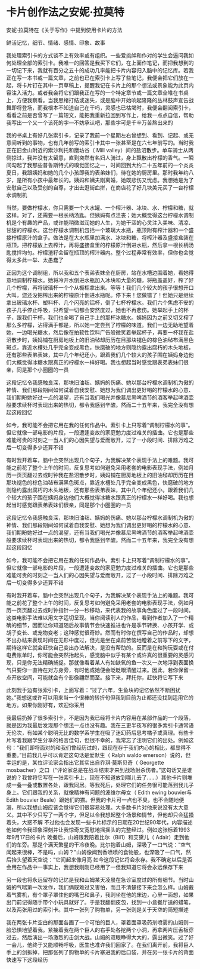# 卡片创作法之安妮·拉莫特

安妮·拉莫特在《关于写作》中提到使用卡片的方法

鲜活记忆，细节、情绪、感情、印象、故事

我处理索引卡的方式谈不上有效率或有组织。一些爱挑衅和作对的学生会逼问我如何处理全部的索引卡。我唯一的回答是我买下它们，在上面作笔记，而把我想到的一切记下来，我就有百分之五十的成功几率能把卡片内容归入脑中的记忆库。若我正在写一本书或一篇文章，之前也已在索引卡上写了些笔记，我便会把它们放在一起，将卡片钉在其中一页草稿上，提醒我记在卡片上的那个想法或景象能为此页内容注入活力。或者我会将它们跟我正在写的一个特定章节或一篇文章全堆在书桌上，方便我察看。当我思绪打结或迷失，或是脑中开始响起隆隆的丛林鼓声宣告战舞即将登场，而我根本不知道自己在干吗，灵感也已枯竭时，我便会翻阅索引卡，看看之前是否曾写了一篇短文，能把我重新拉回到写作上，给我一点点自信，帮助我写出一个又一个该死的字—不妨承认吧，那些字可是千辛万苦熬出来的

我的书桌上有好几张索引卡，记录了我前一个星期左右曾想到、看到、记起、或无意间听到的事物，也有几年前写的索引卡其中一张甚至是在六七年前写的。当时我正在旧金山附近的索沙利托和磨坊谷（ Mill valley）间的盐沼散步。单车骑士从两侧掠过，我并没有太留意，直到突然有名妇人骑过，身上飘散出柠檬的香气。一瞬间勾起了我那些普鲁斯特式的嗅觉回忆之一，时间回到大约二十五年前的一个炎炎夏日，我跟姨妈和她的几个小孩即我的表弟妹们，待在她的厨房里。那时我年约八岁，是所有小孩中最年长的。姨妈和姨夫刚离婚，她既悲伤又忧虑。我想她是为了安慰自己以及受创的自尊，才出去逛街血拼，在商店花了好几块美元买了一台柠檬水调制机

当然，要做柠檬水，你只需要一个大水罐、一个榨汁器、冰块、水、柠檬和糖，就这样。对了，还需要一根长柄汤匙。但姨妈有点沮丧；她大概觉得这台柠檬水调制机是个有趣的产品，或许能稍微滋润她的人生，为她干涸的心灵注入美味、清凉、甘甜的柠檬水。这台柠檬水调制机包括一个玻璃大水瓶，瓶顶附有榨汁器和一个盛接柠檬原汁的盒子。做法是在大水瓶里加满水、冰块和糖，将榨汁器及盛接盒装在瓶顶，把柠檬放上去榨汁，再将盛接盒里的柠檬原汁倒进水瓶，然后拿一根长柄汤匙搅拌均匀。柠檬渣籽会留在瓶顶的榨汁器内。整个过程非常有效率，但你也会觉得太多此一举、太愚蠢了

正因为这个调制组，所以我和五个表弟表妹全在厨房，站在水槽边围着她，看她得意地调制柠檬水。她将冷开水倒进水瓶加入冰块和大量的糖，将瓶盖盖好，榨了好几个柠檬，再将玻璃杯一个个从橱柜拿出来。等等！我们几个较大的孩子很想开口大叫，您还没把榨出来的柠檬原汁倒进水瓶呢。停下来！您做错了！但她只是继续拿出玻璃水杯、塑料杯、几个闪亮的铝杯，倒了七杯柠檬水。我们六个焦虑不安的孩子几乎停止呼吸，只希望一切都会安然度过，她也不再悲伤。她举起手上的杯子，跟我们干杯，我们也全喝了自己手上的那杯冰糖水。姨妈因为之前又切又榨了那么多柠檬，沾得满手都是，所以她一定尝到了柠檬的味道。我们一边无助地望着她，一边喝光糖水，然后像在拍软性饮料广告般微笑着举起杯子，再要一杯我在盐沼散步时，姨妈铺在厨房地板上的旧油毡却历历在目那块褪色的棕色油毡布满黑色斑点，靠近水槽处几乎完全变成黑色，快磨破的地方则隐约露出腐朽的木头地板，还有那些表弟表妹，其中几个年纪还小，跟着我们几个较大的孩子围在姨妈身边他们大概觉得冰糖水跟真正的柠檬水一样好喝。我也想起当时感觉跟表弟表妹们很亲，同是那个小圈圈的一员

这段记忆令我感触良深，那块旧油毡、姨妈的伤痛、她以那台柠檬水调制机为傲的神情、我们那段期间如何试着自我安慰、她想为我们调出更好喝的柠檬水的心意、我们期盼她好过一点的渴望，还有当我们喝光并像慕尼黑啤酒节的酒客举起啤酒壶般要求续杯时表现出来的热切，都令我感到辛酸。然而二十五年来，我完全没有想起这段回忆

如今，我可能不会把它用在我的任何作品中。索引卡上只写着“调制柠檬水的事”。但它就像一部电影的片段，一段遭逢变故的家庭勉力度过难关的插曲。它也是那些难能可贵的时刻之一当人们的心因失望与爱而敞开，过了一小段时间、排除万难之后一切变得多少还算不错

有时我开着车，脑中会突然出现几个句子，为我解决某个表现手法上的难题。我可能之前花了整个上午的时间，反复思考如何避免采用老套的电影表现手法，例如月历一页页翻过去或时钟我在盐沼散步时，姨妈铺在厨房地板上的旧油毡却历历在目那块褪色的棕色油毡布满黑色斑点，靠近水槽处几乎完全变成黑色，快磨破的地方则隐约露出腐朽的木头地板，还有那些表弟表妹，其中几个年纪还小，跟着我们几个较大的孩子围在姨妈身边他们大概觉得冰糖水跟真正的柠檬水一样好喝。我也想起当时感觉跟表弟表妹们很亲，同是那个小圈圈的一员

这段记忆令我感触良深，那块旧油毡、姨妈的伤痛、她以那台柠檬水调制机为傲的神情、我们那段期间如何试着自我安慰、她想为我们调出更好喝的柠檬水的心意、我们期盼她好过一点的渴望，还有当我们喝光并像慕尼黑啤酒节的酒客举起啤酒壶般要求续杯时表现出来的热切，都令我感到辛酸。然而二十五年来，我完全没有想起这段回忆

如今，我可能不会把它用在我的任何作品中。索引卡上只写着“调制柠檬水的事”。但它就像一部电影的片段，一段遭逢变故的家庭勉力度过难关的插曲。它也是那些难能可贵的时刻之一当人们的心因失望与爱而敞开，过了一小段时间、排除万难之后一切变得多少还算不错

有时我开着车，脑中会突然出现几个句子，为我解决某个表现手法上的难题。我可能之前花了整个上午的时间，反复思考如何避免采用老套的电影表现手法，例如月历一页页翻过去或时钟指针一分一秒移动，来代表我的故事角色度过了一段时间。这类电影手法难以用文字适切呈现。当你阅读别人的作品，看到作者加入了一个精确的细节，因而让你知道随后故事情节会快速推进也许是季节转换、小孩开学、或胡子变长、或宠物变老；这种感觉很奇妙。然而有时你在撰写自己的作品时，却想不出办祛来表现时间在无形中度过，但光是坐在桌前苦恼地瞪着之前写下的文字，期待这样它就会赶快自己变出办法解决，是没有帮助的。反而是在和狗玩耍或在付电费账单时，你可能会突然抬起头，感觉脑中似乎有某个或许真的很重要的灵感闪现，只是你无法精确捕捉。那就像看着某人有如缺氧的鱼一次又一次地浮到表面换气只要你一直待在对方身旁，有时他或她便会眨眨眼清醒过来。因此，若你保留一点开放空间，可能就会有个影像翩然而至。接下来，拜托你，赶快将它写下来

此刻我手边有张索引卡，上面写着：“过了六年，生鱼块的记忆依然不断困扰她。”我想这或许可以用来当一个很棒的转折句但我到目前为止都还没找到适用它的地方。如果你刚好有，欢迎你采用

我最后扔掉了很多索引卡，不是因为我已经将卡片内容用在某部作品的一个段落，就是因为我最后发现那个想法一点也没有趣。我在三更半夜写的很多索引卡通常语无伦次，有如某个聪明无比的数学系学生在吸了迷幻药后思考橘子或真理。有些卡片写着我跟学生分享的格言佳句，但很不幸的，我常忘了注明它们的出处。例如这句：“我们即将面对的和我们曾经历过的，跟现在存于我们内心的相比，都显得不重要。”目前我几乎可以肯定这句话是爱默生（ Ralph waldo emerson）说的，但幸运的是，某位评论家会指出它其实出自乔琪·莫斯贝奇（ Georgette mosbacher）之口（“评论家总是在战斗结束才来到战场射杀伤者。”这句话又是谁说的？我曾将它写在一张索引卡上，现在不知道放到哪儿去了……）其他卡片则堆成一叠一叠或散置各处，跟我同居。等我死后，处理它们的任务很可能落到我儿子身上。它们跟我的关系，就像精神有问题的波维尔母女（ Edith ewing bouvier与 Edith bouvier Beale）跟她们的猫。但我的卡片可一点也不臭，也不会随地便溺，所以我想山姆应该会觉得它们很容易处理。大多数卡片对他来说没有太大意义。其中不少只写了一两个字，但足以令我想起整个场景和情节，但他却只会猛搔着头，大惑不解
不过他也会发现一些卡片标示的日期在20世纪90年代，内容描述他如何令我印象深刻并让我惊奇又宽慰地摇摇头的完整经过。例如这张标着1993年9月17日的卡片
晚餐后，山姆跟我陪着比尔（Bil1）和艾黛儿（ Adair）走到他们的车旁。那是个满天繁星的干冷夜晚。比尔抱着山姆，深吸了一口气说：“空气闻起来很棒，不是吗，山姆？”山姆像闻到香喷喷的食物般，也深吸了一口气，然后抬头望着天空说：“它闻起来像月亮
如今这段记忆将会永存。我不确定以后是否会用在作品中一事实上，我想我刚刚已经用了一但我知道它将会永远保存下来

另一段也将永远留存的记忆是我和山姆某天凌晨在急诊室度过的所有细节。当时山姆的气喘第一次发作，我们俩既难过又害怕，而且不清楚接下来会怎么样。山姆戴着气雾机，有个罩子罩住他的嘴巴和鼻子，我则坐在他的床边，心里一面想，如果出门前记得随手带个小玩具就好了。于是我翻翻皮包，找到一小盒餐厅送的蜡笔，以及两张用过的索引卡。其中一张列了购物单，另一张则是关于天空的简短描述

我在两张卡片空白的那面各画了一个可怕的巨人，罩着面罩吸药剂喷雾的山姆则一脸恐惧地望着我。紧接着我在两个巨人的右手处各挖两个小洞，再拿两片压舌板穿过去，然后演出一场激烈的击剑大战。山姆的双眼睁得大大的，露出微笑。过了好一会儿，他终于又能顺畅呼吸，医生也准许我们回家了。在我们离开前，我将巨人手上的剑拆掉，把那张列了购物单的卡片塞进我的后口袋，并在另一张卡片的背面快速写下这段经历